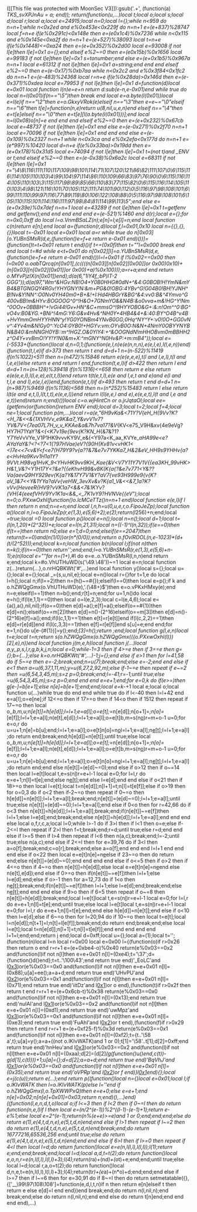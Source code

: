 ([[This file was protected with MoonSec V3]]):gsub('.+', (function(a) _TKS_svXPJnAu = a; end)); return(function(u,...)local t;local o;local s;local d;local r;local a;local e=24915;local n=0;local l={};while n<959 do n=n+1;while n<0x2ed and e%0x453e<0x229f do n=n+1 e=(e+837)%28747 local f=n+e if(e%0x291c)<0x148e then e=(e*0x1c4)%0x7236 while n<0x115 and e%0x145e<0xa2f do n=n+1 e=(e+527)%38093 local t=n+e if(e%0x1448)<=0xa24 then e=(e+0x352)%0x2d00 local e=93008 if not l[e]then l[e]=0x1 o={};end elseif e%2~=0 then e=(e*0x15b)%0x1656 local e=99183 if not l[e]then l[e]=0x1 s=tonumber;end else e=(e+0x1b5)%0x967a n=n+1 local e=61312 if not l[e]then l[e]=0x1 a=string;end end end elseif e%2~=0 then e=(e-0x17)%0xb7aa while n<0x2c2 and e%0x3f84<0x1fc2 do n=n+1 e=(e-483)%24368 local r=n+e if(e%0x28da)>0x146d then e=(e-0x371)%0xdea local e=79953 if not l[e]then l[e]=0x1 d=function(d)local e=0x01 local function l(n)e=e+n return d:sub(e-n,e-0x01)end while true do local n=l(0x01)if(n=="\5")then break end local e=a.byte(l(0x01))local e=l(e)if n=="\2"then e=o.GkxyVRok(e)elseif n=="\3"then e=e~="\0"elseif n=="\6"then t[e]=function(n,e)return u(8,nil,u,e,n)end elseif n=="\4"then e=t[e]elseif n=="\0"then e=t[e][l(a.byte(l(0x01)))];end local n=l(0x08)o[n]=e end end end elseif e%2~=0 then e=(e+0x232)%0x67cb local e=48737 if not l[e]then l[e]=0x1 end else e=(e-0x271)%0x2f70 n=n+1 local e=70096 if not l[e]then l[e]=0x1 end end end else e=(e-0x109)%0x2327 n=n+1 while n<0x3ca and e%0x2efa<0x177d do n=n+1 e=(e*997)%10420 local d=n+e if(e%0x33ba)>0x19dd then e=(e+0x178)%0x31d5 local e=74094 if not l[e]then l[e]=0x1 t=(not t)and _ENV or t;end elseif e%2~=0 then e=(e-0x38)%0x6a2c local e=68311 if not l[e]then l[e]=0x1 r="\4\8\116\111\110\117\109\98\101\114\71\107\120\121\86\82\111\107\0\6\115\116\114\105\110\103\4\99\104\97\114\86\110\109\66\83\97\76\90\0\6\115\116\114\105\110\103\3\115\117\98\89\85\66\110\83\77\115\82\0\6\115\116\114\105\110\103\4\98\121\116\101\70\105\112\111\74\101\90\112\0\5\116\97\98\108\101\6\99\111\110\99\97\116\77\89\118\80\106\122\108\88\0\5\116\97\98\108\101\6\105\110\115\101\114\116\111\97\98\84\81\114\99\113\5";end else e=(e+0x39e)%0x7def n=n+1 local e=43289 if not l[e]then l[e]=0x1 t=getfenv and getfenv();end end end end end e=(e-521)%1460 end d(r);local e={};for n=0x0,0xff do local l=o.VnmBSaLZ(n);e[n]=l;e[l]=n;end local function c(n)return e[n];end local a=(function(r,d)local f,l=0x01,0x10 local n={{},{},{}}local t=-0x01 local e=0x01 local a=r while true do n[0x03][o.YUBnSMsR(d,e,(function()e=f+e return e-0x01 end)())]=(function()t=t+0x01 return t end)()if t==(0x0f)then t=""l=0x000 break end end local t=#d while e<t+0x01 do n[0x02][l]=o.YUBnSMsR(d,e,(function()e=f+e return e-0x01 end)())l=l+0x01 if l%0x02==0x00 then l=0x00 o.oabTQrcq(n[0x01],(c((((n[0x03][n[0x02][0x00]]or 0x00)*0x10)+(n[0x03][n[0x02][0x01]]or 0x00)+a)%0x100)));a=r+a;end end return o.MYvPjzlX(n[0x01])end);d(a(6,"1iY4f,;bP)lT-2 GGG"));d(a(97,"Wm^&HGv:NB!O4+Y0B0HHG#0dN+^&4:G0BOB!H!YmN&mYB4&BTGNGQY4RGv!YHYGNY!N:&m+PG&0!OBG:4YBv^G!G04B0!BH!YJNH^B!Nv&Y!NN^:O0Nv0YH40m0+B+&!+I:Hd4HBGrY&BG^&4:vv0:B&^4Ymvo^G400vBB!m&HYv:BOGOOG^0^!H&O+7GNmYO&&N4B:&o0vva+m&!HG^Y!Nm^0OOv+0BBBH^+!vGi44!Gv+HN^&C+mmsO^!9HYYOBO&G+:&:n!Om^^0:BG^vO4v:B0&YG.+BNi^!4mG:Y6:G&v4Hv&^NH0Y+4HB4&4+&:40:BY^O4B^v4B+HvYmmOmHYYHNN^y!YG0YONBm4YNvB0GG;0Hq^NY^Y+:v0!0O+GG0vNv^:4Yv4m&N!Gy0^:YcO4:0YB0!+HGYv:vm:OYvB0O:N&N+4NmY0OBYYNYBN&B40:&mNNGH0YB::m^!HGZ.O&0YlY4:+^&OOGNdN!mHHOBvm0mBBHH2z^O4Y+vvBmO!YY!Y!N0&m+X:^mGNY^N0Hv&P:+m:mB4"));local e=(-5533+(function()local d,n=0,1;(function(e,l,n)e(e(n,n,n),e(e,l,e),l(l,e,n))end)(function(t,l,e)if d>373 then return t end d=d+1 n=(n-522)%11419 if(n%1022)<511 then n=(n*472)%15846 return e(e(e,e,e),t(l and l,e,l),t(l and l,e,e))else return e end return l end,function(t,e,l)if d>422 then return l end d=d+1 n=(n+128)%39418 if(n%1316)<=658 then return e else return e(e(e,e,l),l(l,e,e),e(t,t,l))end return t(t(e,t,l),e(e and l,e,t and e)and e(l and t,l,e and l),e(e,l,e))end,function(e,t,l)if d>493 then return t end d=d+1 n=(n+987)%9469 if(n%1136)<568 then n=(n*252)%15483 return l else return l(t(e and e,t,l),l(t,t,t),e(e,e,l))end return l(l(e,e,l and e),e(e,e,t),l(t and l,e and e,t))end)return n;end)())local c=o.wjHintCn or o.jrJqtaOl;local ee=(getfenv)or(function()return _ENV end);local d=3;local t=2;local f=4;local ne=1;local function p(m,...)local r=a(e,"6H9vKa_&<71Y?V{eH_H{9Vv?K?<H_7&<<&{1XVHVv_e9K&a7_Y&vvV1v7?YV&7V<{7ea07L7H_v_v_KKAe&a&_7h7va17_?&V_{KV<e75_V9H&xv{4e9eVg?HY7H71YaY?_&<{<K7v19e{9ev{K?KN_H_{&7&?1?Y7YeVvVYe_V1P1HK9vvvKY9V_e&{<Y97a<K_aa_KVYe_*aHA99e<e?AYaYaY&?<?<?7<1{?97HVae)eV?{90H{Kv81v<vHK1< <)7e<<7<_v&Y<f<e7{H79Y9?v{a?_?&7&e7v7YKKa7_H&2&eV_HH9s9YHHv{a?e<HvHa9Kvv1H1a1Y?9VVt.H98vg1HvK_9<_YHvHK9vv9KH_Kae_{&V<V7Y11Y7V1V{{_ea3KH_99vHK>_H&1_V&?<Y1H17Y<?&e?{{eKhvH99&v8K(K{a{_?&e7v771<Y&??Va{aevQ9HY929ev{K{a?_Y&17Y7V1&Y_?aV7{ve93H999e9{v{K?aV_1&7<<Y&1YYa?aVv{veHW_3evXv&v?K{a1_V&<<&7_1a?K?vVv{HeveeR{HV9?vVK1a7_<&&<_7&1KYv?{VH{4{eeefVHV9Yv1K1a<_&&_<_7K1vY9?HVNVe{{eV");local n=0;o.PXxwOxhI(function()o.lcMCeTTz()n=n+1 end)local function e(e,l)if l then return n end;n=e+n;end local l,n,h=u(0,u,e,r,o.FipoJeZp);local function a()local n,l=o.FipoJeZp(r,e(1,3),e(5,6)+2);e(2);return(l*256)+n;end;local _=true;local _=0 local function p()local e=n();local n=n();local d=1;local t=(l(n,1,20)*(2^32))+e;local e=l(n,21,31);local n=((-1)^l(n,32));if(e==0)then if(t==_)then return n*0;else e=1;d=0;end;elseif(e==2047)then return(t==0)and(n*(1/0))or(n*(0/0));end;return o.fOvlRDOL(n,e-1023)*(d+(t/(2^52)));end;local k=n;local function b(n)local l;if(not n)then n=k();if(n==0)then return'';end;end;l=o.YUBnSMsR(r,e(1,3),e(5,6)+n-1);e(n)local e=""for n=(1+_),#l do e=e..o.YUBnSMsR(l,n,n)end return e;end;local k=#o.VhUTHuWD(s('\49.\48'))~=1 local e=n;local function z(...)return{...},o.nrHQBKWt('#',...)end local function y()local s={};local u={};local e={};local _={s,u,nil,e};local e=n()local r={}for t=1,e do local l=h();local n;if(l==2)then n=(h()~=#{});elseif(l==0)then local e=p();if k and o.hZWQgGmx(o.VhUTHuWD(e),'.(\48+)$')then e=o.vPKxHMxy(e);end n=e;elseif(l==1)then n=b();end;r[t]=n;end;for u=1,n()do local e=h();if(l(e,1,1)==0)then local o=l(e,2,3);local c=l(e,4,6);local e={a(),a(),nil,nil};if(o==0)then e[d]=a();e[f]=a();elseif(o==#{1})then e[d]=n();elseif(o==m[2])then e[d]=n()-(2^16)elseif(o==m[3])then e[d]=n()-(2^16)e[f]=a();end;if(l(c,1,1)==1)then e[t]=r[e[t]]end if(l(c,2,2)==1)then e[d]=r[e[d]]end if(l(c,3,3)==1)then e[f]=r[e[f]]end s[u]=e;end end;for e=1,n()do u[e-(#{1})]=y();end;_[3]=h();return _;end;local function g(l,e,n)local t=e;local t=n;return s(o.hZWQgGmx(o.hZWQgGmx(({o.PXxwOxhI(l)})[2],e),n))end local function j(m,e,h)local function j(...)local a,y,_,p,s,l,r,g,b,k,j,n;local e=0;while-1<e do if e>=3 then if 4>=e then if 3==e then g={};b={...};else k=o.nrHQBKWt('#',...)-1;j={};end else if e>1 then for l=41,58 do if 5~=e then e=-2;break;end;n=u(7);break;end;else e=-2;end end else if e<1 then a=u(6,37,1,11,m);y=u(6,27,2,92,m);else if-1~=e then repeat if e~=2 then _=u(6,54,3,45,m);s=z p=0;break;end;l=-41;r=-1;until true;else _=u(6,54,3,45,m);s=z p=0;end end end e=e+1;end;for e=0,k do if(e>=_)then g[e-_]=b[e+1];else n[e]=b[e+1];end;end;local e=k-_+1 local e;local o;local function u(...)while true do end end while true do if l<-40 then l=l+42 end e=a[l];o=e[ne];if 12<=o then if 17>=o then if 14<o then if 15<o then if o>12 then repeat if 17~=o then local o,_,b,m,u;n[e[t]]=h[e[d]];l=l+1;e=a[l];o=e[t];_=n[e[d]];n[o+1]=_;n[o]=_[e[f]];l=l+1;e=a[l];n(e[t],e[d]);l=l+1;e=a[l];o=e[t]b,m=s(n[o](c(n,o+1,e[d])))r=m+o-1 u=0;for e=o,r do u=u+1;n[e]=b[u];end;l=l+1;e=a[l];o=e[t]n[o]=n[o](c(n,o+1,r))l=l+1;e=a[l];n[e[t]]();l=l+1;e=a[l];do return end;break;end;h[e[d]]=n[e[t]];until true;else local o,_,b,m,u;n[e[t]]=h[e[d]];l=l+1;e=a[l];o=e[t];_=n[e[d]];n[o+1]=_;n[o]=_[e[f]];l=l+1;e=a[l];n(e[t],e[d]);l=l+1;e=a[l];o=e[t]b,m=s(n[o](c(n,o+1,e[d])))r=m+o-1 u=0;for e=o,r do u=u+1;n[e]=b[u];end;l=l+1;e=a[l];o=e[t]n[o]=n[o](c(n,o+1,r))l=l+1;e=a[l];n[e[t]]();l=l+1;e=a[l];do return end;end else n[e[t]]=(e[d]~=0);end else if o>12 then if o~=14 then local l=e[t]local t,e=s(n[l](c(n,l+1,e[d])))r=e+l-1 local e=0;for l=l,r do e=e+1;n[l]=t[e];end;else n[e[t]]();end else l=e[d];end end else if o<21 then if 18>=o then local l=e[t];local t=n[e[d]];n[l+1]=t;n[l]=t[e[f]];else if o>19 then for o=0,3 do if o<2 then if-2~=o then repeat if 0~=o then h[e[d]]=n[e[t]];l=l+1;e=a[l];break;end;n[e[t]]=(e[d]~=0);l=l+1;e=a[l];until true;else n[e[t]]=(e[d]~=0);l=l+1;e=a[l];end else if 0<o then for r=42,66 do if o<3 then n[e[t]]=h[e[d]];l=l+1;e=a[l];break;end;if(n[e[t]]~=e[f])then l=l+1;else l=e[d];end;break;end;else n[e[t]]=h[e[d]];l=l+1;e=a[l];end end end else local o,f,r,c,a;local l=0;while l>-1 do if 3>l then if l<1 then o=e;else if-2<=l then repeat if 2>l then f=t;break;end;r=d;until true;else r=d;end end else if l>=5 then if l>4 then repeat if l<6 then n(a,c);break;end;l=-2;until true;else n(a,c);end else if 2<=l then for e=39,76 do if 3<l then a=o[f];break;end;c=o[r];break;end;else a=o[f];end end end l=l+1 end end end else if o<22 then local e=e[t]n[e]=n[e](c(n,e+1,r))else if 23~=o then do return end;else n[e[t]]=(e[d]~=0);end end end end else if o<=5 then if o>2 then if 4<=o then if 4~=o then n[e[t]]=h[e[d]];else local e=e[t]n[e]=n[e](c(n,e+1,r))end else n(e[t],e[d]);end else if 0>=o then if(n[e[t]]~=e[f])then l=l+1;else l=e[d];end;else if o>-1 then for a=12,73 do if 1<o then n[e[t]]();break;end;if(n[e[t]]~=e[f])then l=l+1;else l=e[d];end;break;end;else n[e[t]]();end end end else if 9>o then if 6<o then if o>=5 then repeat if o~=8 then n[e[t]]=h[e[d]];break;end;local l=e[t]local t,e=s(n[l](c(n,l+1,e[d])))r=e+l-1 local e=0;for l=l,r do e=e+1;n[l]=t[e];end;until true;else local l=e[t]local t,e=s(n[l](c(n,l+1,e[d])))r=e+l-1 local e=0;for l=l,r do e=e+1;n[l]=t[e];end;end else h[e[d]]=n[e[t]];end else if o<10 then l=e[d];else if 6~=o then for l=20,94 do if 10~=o then local t=e[t];local l=n[e[d]];n[t+1]=l;n[t]=l[e[f]];break;end;do return end;break;end;else local l=e[t];local t=n[e[d]];n[l+1]=t;n[l]=t[e[f]];end end end end end l=1+l;end;end;return j end;local d=0xff;local u={};local a=(1);local t='';(function(n)local l=n local r=0x00 local e=0x00 l={(function(o)if r>0x26 then return o end r=r+1 e=(e+0xbe4-o)%0x40 return(e%0x03==0x2 and(function(l)if not n[l]then e=e+0x01 n[l]=(0xe4);t='\37';d={function()d()end};t=t..'\100\43';end return true end)'_EoLC'and l[0x3](0x382+o))or(e%0x03==0x0 and(function(l)if not n[l]then e=e+0x01 n[l]=(0x88);u[a]=ee();a=a+d;end return true end)'UHvPU'and l[0x2](o+0x1e9))or(e%0x03==0x1 and(function(l)if not n[l]then e=e+0x01 n[l]=(0x71);end return true end)'iitDz'and l[0x1](o+0x2ec))or o end),(function(t)if r>0x2f then return t end r=r+1 e=(e+0x6cb-t)%0x38 return(e%0x03==0x0 and(function(l)if not n[l]then e=e+0x01 n[l]=(0x13);end return true end)'nulAI'and l[0x1](0x128+t))or(e%0x03==0x2 and(function(l)if not n[l]then e=e+0x01 n[l]=(0xd1);end return true end)'uwMpz'and l[0x3](t+0x12a))or(e%0x03==0x1 and(function(l)if not n[l]then e=e+0x01 n[l]=(0xe3);end return true end)'FuAhI'and l[0x2](t+0x2ca))or t end),(function(f)if r>0x29 then return f end r=r+1 e=(e+0xf25-f)%0x3d return(e%0x03==0x1 and(function(l)if not n[l]then e=e+0x01 n[l]=(0xf2);t={t..'\58 a',t};u[a]=y();a=a+((not o.lKIvWATK)and 1 or 0);t[1]='\58'..t[1];d[2]=0xff;end return true end)'hnHeu'and l[0x3](0x1a4+f))or(e%0x03==0x2 and(function(l)if not n[l]then e=e+0x01 n[l]=(0xaa);d[2]=(d[2]*(g(function()u()end,c(t))-g(d[1],c(t))))+1;u[a]={};d=d[2];a=a+d;end return true end)'BqVhJ'and l[0x1](f+0x2e5))or(e%0x03==0x0 and(function(l)if not n[l]then e=e+0x01 n[l]=(0x35);end return true end)'oVPRp'and l[0x2](f+0x37f))or f end)}l[0x1](0x78)end){};local e=j(c(u));return e(...);end return p((function()local n={}local e=0x01;local l;if o.lKIvWATK then l=o.lKIvWATK(p)else l=''end if o.hZWQgGmx(l,o.TpXWWPxQ)then e=e+0;else e=e+1;end n[e]=0x02;n[n[e]+0x01]=0x03;return n;end)(),...)end)((function(l,e,n,d,t,o)local o;if l<=3 then if l<2 then if 0~=l then do return function(n,e,l)if l then local e=(n/2^(e-1))%2^((l-1)-(e-1)+1);return e-e%1;else local e=2^(e-1);return(n%(e+e)>=e)and 1 or 0;end;end;end;else do return e(1),e(4,t,d,n,e),e(5,t,d,n)end;end else if l>1 then repeat if l~=2 then do return e(1),e(4,t,d,n,e),e(5,t,d,n)end;break;end;do return 16777216,65536,256 end;until true;else do return e(1),e(4,t,d,n,e),e(5,t,d,n)end;end end else if 6>l then if l>=0 then repeat if 4<l then local l=d;do return function()local e=e(n,l(l,l),l(l,l));l(1);return e;end;end;break;end;local l=d;local a,d,t=t(2);do return function()local e,o,n,r=e(n,l(l,l),l(l,l)+3);l(4);return(r*a)+(n*d)+(o*t)+e;end;end;until true;else local l=d;local r,a,o=t(2);do return function()local d,n,e,t=e(n,l(l,l),l(l,l)+3);l(4);return(t*r)+(e*a)+(n*o)+d;end;end;end else if l>=7 then if l~=6 then for e=30,91 do if 8~=l then do return setmetatable({},{['__\99\97\108\108']=function(e,d,l,t,n)if n then return e[n]elseif t then return e else e[d]=l end end})end break;end;do return n(l,nil,n);end break;end;else do return n(l,nil,n);end end else do return t[n]end;end end end end),...)
